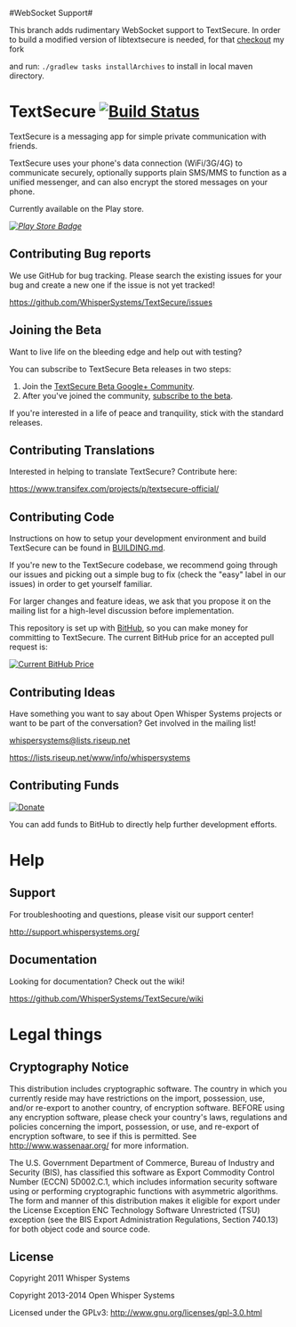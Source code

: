 #WebSocket Support#

This branch adds rudimentary WebSocket support to TextSecure.
In order to build a modified version of libtextsecure is needed, for that [checkout](https://github.com/JavaJens/libtextsecure-java/tree/fix/maven_local) my fork

and run: ````./gradlew tasks installArchives```` to install in local maven directory.

# TextSecure [![Build Status](https://travis-ci.org/WhisperSystems/TextSecure.svg?branch=master)](https://travis-ci.org/WhisperSystems/TextSecure)

TextSecure is a messaging app for simple private communication with friends.

TextSecure uses your phone's data connection (WiFi/3G/4G) to communicate securely, optionally supports plain SMS/MMS to function as a unified messenger, and can also encrypt the stored messages on your phone.

Currently available on the Play store.

*[![Play Store Badge](https://developer.android.com/images/brand/en_app_rgb_wo_60.png)](https://play.google.com/store/apps/details?id=org.thoughtcrime.securesms)*

## Contributing Bug reports
We use GitHub for bug tracking. Please search the existing issues for your bug and create a new one if the issue is not yet tracked!

https://github.com/WhisperSystems/TextSecure/issues

## Joining the Beta
Want to live life on the bleeding edge and help out with testing?

You can subscribe to TextSecure Beta releases in two steps:
 
1. Join the [TextSecure Beta Google+ Community](https://plus.google.com/communities/114424213916773497091).
1. After you've joined the community, [subscribe to the beta](https://play.google.com/apps/testing/org.thoughtcrime.securesms).

If you're interested in a life of peace and tranquility, stick with the standard releases.

## Contributing Translations
Interested in helping to translate TextSecure? Contribute here:

https://www.transifex.com/projects/p/textsecure-official/

## Contributing Code
Instructions on how to setup your development environment and build TextSecure can be found in  [BUILDING.md](https://github.com/WhisperSystems/TextSecure/blob/master/BUILDING.md).

If you're new to the TextSecure codebase, we recommend going through our issues and picking out a simple bug to fix (check the "easy" label in our issues) in order to get yourself familiar.

For larger changes and feature ideas, we ask that you propose it on the mailing list for a high-level discussion before implementation.

This repository is set up with [BitHub](https://whispersystems.org/blog/bithub/), so you can make money for committing to TextSecure. The current BitHub price for an accepted pull request is:

[![Current BitHub Price](https://bithub.herokuapp.com/v1/status/payment/commit/)](https://whispersystems.org/blog/bithub/)

## Contributing Ideas
Have something you want to say about Open Whisper Systems projects or want to be part of the conversation? Get involved in the mailing list!

whispersystems@lists.riseup.net

https://lists.riseup.net/www/info/whispersystems

## Contributing Funds
[![Donate](https://www.coinbase.com/assets/buttons/donation_large-36ee936185fdf9a88e3a28cc685fb9b7.png)](https://coinbase.com/checkouts/d29fd4c37ca442393e32fdcb95304701)

You can add funds to BitHub to directly help further development efforts.

Help
====
## Support
For troubleshooting and questions, please visit our support center!

http://support.whispersystems.org/

## Documentation
Looking for documentation? Check out the wiki!

https://github.com/WhisperSystems/TextSecure/wiki

# Legal things
## Cryptography Notice

This distribution includes cryptographic software. The country in which you currently reside may have restrictions on the import, possession, use, and/or re-export to another country, of encryption software.
BEFORE using any encryption software, please check your country's laws, regulations and policies concerning the import, possession, or use, and re-export of encryption software, to see if this is permitted.
See <http://www.wassenaar.org/> for more information.

The U.S. Government Department of Commerce, Bureau of Industry and Security (BIS), has classified this software as Export Commodity Control Number (ECCN) 5D002.C.1, which includes information security software using or performing cryptographic functions with asymmetric algorithms.
The form and manner of this distribution makes it eligible for export under the License Exception ENC Technology Software Unrestricted (TSU) exception (see the BIS Export Administration Regulations, Section 740.13) for both object code and source code.

## License

Copyright 2011 Whisper Systems

Copyright 2013-2014 Open Whisper Systems

Licensed under the GPLv3: http://www.gnu.org/licenses/gpl-3.0.html
